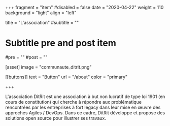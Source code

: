 +++
fragment = "item"
#disabled = false
date = "2020-04-22"
weight = 110
background = "light"
align = "left"

title = "L'association"
#subtitle = ""

# Subtitle pre and post item
#pre = ""
#post = ""

[asset]
  image = "communaute_ditrit.png"

[[buttons]]
  text = "Button"
  url = "/about"
  color = "primary"

+++

L'association DitRit est une association à but non lucratif de type loi 1901 (en cours de constitution) qui cherche à répondre aux problématique rencontrées par les entreprises à fort legacy dans leur mise en œuvre des approches Agiles / DevOps. Dans ce cadre, DitRit développe et propose des solutions open source pour illustrer ses travaux.